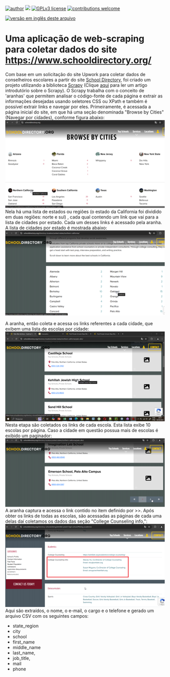 [![author](https://img.shields.io/badge/author-Marcius%20D.%20Moraes-green)](https://www.linkedin.com/in/marciusdm) [![](https://img.shields.io/badge/python-3.7+-blue.svg)](https://www.python.org/downloads/release/python-365/) [![GPLv3 license](https://img.shields.io/badge/License-GPLv3-blue.svg)](http://perso.crans.org/besson/LICENSE.html) [![contributions welcome](https://img.shields.io/badge/contributions-welcome-brightgreen.svg?style=flat)](https://github.com/marciusdm/portfolio/issues)

<a href="readme_en.md"> <img src="https://flagsapi.com/US/flat/32.png" alt="versão em inglês deste arquivo" /></a>

# Uma aplicação de web-scraping para coletar dados do site https://www.schooldirectory.org/
Com base em um solicitação do site Upwork para coletar dados de conselheiros escolares a partir do site [School Directory](https://www.schooldirectory.org/),
foi criado um projeto utilizando a biblioteca [Scrapy](https://scrapy.org) (Clique [aqui](https://medium.com/@marciusdellano/introdu%C3%A7%C3%A3o-ao-web-scraping-utilizando-ferramenta-scrapy-65d7a845d2a2)   para ler um artigo introdutório sobre o Scrapy). O Scrapy trabalha com o conceito de 'aranhas' que permitem analisar o código-fonte de cada página e extrair as informações desejadas usando seletores CSS ou XPath e também é possível extrair links e navegar por eles.
Primeiramente, é acessada a página inicial do site, em que há uma seção denominada "Browse by Cities" (Navegar por cidades), conforme figura abaixo:
![página inicial](https://github.com/marciusdm/webscraping/blob/main/assets/school_directory_home.png?raw=true)
 Nela há uma lista de estados ou regiões (o estado da California foi dividido em duas regiões: norte e sul) , cada qual contendo um link que vai para a lista de cidades por estado. Cada um desses links  é acessado pela aranha. A lista de cidades por estado é mostrada abaixo:
 ![cidades por estado](https://github.com/marciusdm/webscraping/blob/main/assets/school_directory_browse_by_cities.png?raw=true)
 
A aranha, então coleta e acessa os links referentes a cada cidade, que exibem uma lista de escolas por cidade:
![Lista de escolas da cidade de Palo Alto](https://github.com/marciusdm/webscraping/blob/main/assets/school_directory_schools_by_city.png?raw=true)
Nesta etapa são coletados os links de cada escola. Esta lista exibe 10 escolas por página. Caso a cidade em questão possua mais de escolas é exibido um paginador:
![paginador](https://github.com/marciusdm/webscraping/blob/main/assets/school_directory_next_page.png?raw=true)
A aranha captura e acessa o link contido no item definido por >>. 
Após obter os links de todas as escolas, são acessadas as páginas de cada uma delas daí coletamos os dados das seção "College Counseling info,":
  ![seção 'college counseling info](https://github.com/marciusdm/webscraping/blob/main/assets/school_directory_college_counseling.png?raw=true)
  Aqui são extraídos, o nome, o e-mail, o cargo e  o telefone e gerado um arquivo CSV com os seguintes campos:
* state_region
* city
* school
* first_name
* middle_name
* last_name,
* job_title,
* mail
* phone